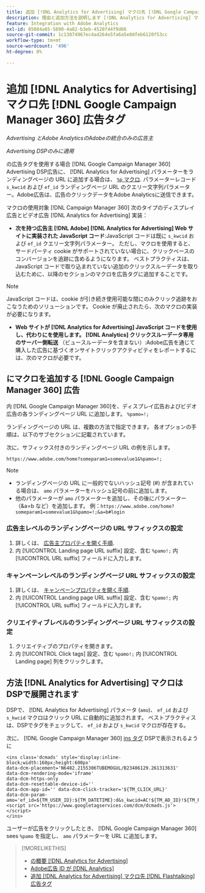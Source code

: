 ```yaml
---
title: 追加 [!DNL Analytics for Advertising] マクロ先 [!DNL Google Campaign Manager 360] 広告タグ
description: 理由と追加方法を説明します [!DNL Analytics for Advertising] マクロを [!DNL Google Campaign Manager 360] 広告タグ
feature: Integration with Adobe Analytics
exl-id: 05084a85-5890-4a82-b3eb-4520f44f9d66
source-git-commit: 1c13874967ec4ad264e5fa6a5e0dfeb6120f53cc
workflow-type: tm+mt
source-wordcount: '496'
ht-degree: 0%

---
```


# 追加 [!DNL Analytics for Advertising] マクロ先 [!DNL Google Campaign Manager 360] 広告タグ

*Advertising とAdobe AnalyticsのAdobeの統合のみの広告主*

*Advertising DSPのみに適用*

の広告タグを使用する場合 [!DNL Google Campaign Manager 360] Advertising DSP広告に、 [!DNL Analytics for Advertising] パラメーターをランディングページの URL に追加する場合は、 [`%p` マクロ](https://support.google.com/campaignmanager/table/6096962). パラメーターレコード `s_kwcid` および `ef_id` ランディングページ URL のクエリー文字列パラメーター。Adobe広告は、広告のクリックデータをAdobe Analyticsに送信できます。

マクロの使用対象 [!DNL Campaign Manager 360] 次のタイプのディスプレイ広告とビデオ広告 [!DNL Analytics for Advertising] 実装：

* **次を持つ広告主 [!DNL Adobe] [!DNL Analytics for Advertising] Web サイトに実装された JavaScript コード**:JavaScript コードは既に `s_kwcid` および `ef_id` クエリー文字列パラメーター。 ただし、マクロを使用すると、サードパーティ cookie がサポートされていない場合に、クリックベースのコンバージョンを追跡に含めるようになります。 ベストプラクティスは、JavaScript コードで取り込まれていない追加のクリックスルーデータを取り込むために、以降のセクションのマクロを広告タグに追加することです。

>[!NOTE]
>
>JavaScript コードは、cookie が引き続き使用可能な間にのみクリック追跡をおこなうためのソリューションです。 Cookie が廃止されたら、次のマクロの実装が必要になります。

* **Web サイトが [!DNL Analytics for Advertising] JavaScript コードを使用し、代わりにを使用します。 [!DNL Analytics] クリックスルーデータ専用のサーバー側転送** （ビュースルーデータを含まない）:Adobe広告を通じて購入した広告に基づくオンサイトクリックアクティビティをレポートするには、次のマクロが必要です。

## にマクロを追加する [!DNL Google Campaign Manager 360] 広告

内 [!DNL Google Campaign Manager 360]を、ディスプレイ広告およびビデオ広告の各ランディングページ URL に追加します。 `%pamo=!;`

ランディングページの URL は、複数の方法で指定できます。 各オプションの手順は、以下のサブセクションに記載されています。

次に、サフィックス付きのランディングページ URL の例を示します。

```
https://www.adobe.com/home?someparam1=somevalue1&%pamo=!;
```

>[!NOTE]
>
>
>* ランディングページの URL に一般的でないハッシュ記号 (#) が含まれている場合は、 `amo` パラメーターをハッシュ記号の前に追加します。
>* 他のパラメーターが `amo` パラメーターを追加し、その後にパラメーター（&amp;a=b など）を追加します。 例：`https://www.adobe.com/home?someparam1=somevalue1&%pamo=!;&a=b#login`


### 広告主レベルのランディングページの URL サフィックスの設定

1. 詳しくは、 [広告主プロパティを開く手順](https://support.google.com/campaignmanager/answer/2829344).
1. 内 [!UICONTROL Landing page URL suffix] 設定、含む `%pamo!;` 内 [!UICONTROL URL suffix] フィールドに入力します。

### キャンペーンレベルのランディングページ URL サフィックスの設定

1. 詳しくは、 [キャンペーンプロパティを開く手順](https://support.google.com/campaignmanager/answer/2838056#set).
1. 内 [!UICONTROL Landing page URL suffix] 設定、含む `%pamo!;` 内 [!UICONTROL URL suffix] フィールドに入力します。

### クリエイティブレベルのランディングページ URL サフィックスの設定

1. クリエイティブのプロパティを開きます。
1. 内 [!UICONTROL Click tags] 設定、含む `%pamo!;` 内 [!UICONTROL Landing page] 列をクリックします。

## 方法 [!DNL Analytics for Advertising] マクロはDSPで展開されます

DSPで、 [!DNL Analytics for Advertising] パラメータ (`amo`)、 `ef_id` および `s_kwcid` マクロはクリック URL に自動的に追加されます。 ベストプラクティスは、DSPでタグをチェックして、 `ef_id` および `s_kwcid` マクロが存在する。

次に、 [!DNL Google Campaign Manager 360] [ins タグ](https://support.google.com/campaignmanager/answer/6080468) DSPで表示されるように

```
<ins class='dcmads' style='display:inline-block;width:160px;height:600px'
data-dcm-placement='N6482.2155306TUBEMOGUL/B23486129.261313631'
data-dcm-rendering-mode='iframe'
data-dcm-https-only
data-dcm-resettable-device-id=''
data-dcm-app-id='' data-dcm-click-tracker='${TM_CLICK_URL}'
data-dcm-param-amo='ef_id=${TM_USER_ID}:${TM_DATETIME}:d&s_kwcid=AC!${TM_AD_ID}!${TM_PLACEMENT_ID}'>
<script src='https://www.googletagservices.com/dcm/dcmads.js'></script>
</ins>
```

ユーザーが広告をクリックしたとき、 [!DNL Google Campaign Manager 360] sees `%pamo` を指定し、 `amo` パラメーターを URL に追加します。

>[!MORELIKETHIS]
>
>* [の概要 [!DNL Analytics for Advertising]](overview.md)
>* [Adobe広告 ID が [!DNL Analytics]](/help/integrations/analytics/ids.md)
>* [追加 [!DNL Analytics for Advertising] マクロ先 [!DNL Flashtalking] 広告タグ](macros-flashtalking.md)

